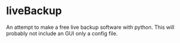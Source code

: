 # liveBackup
An attempt to make a free live backup software with python.
This will probably not include an GUI only a config file.
